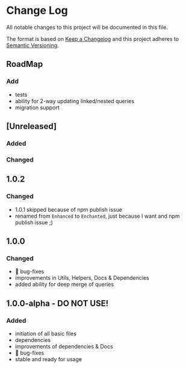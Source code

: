 # Change Log
All notable changes to this project will be documented in this file.

The format is based on [Keep a Changelog](http://keepachangelog.com/)
and this project adheres to [Semantic Versioning](http://semver.org/).

## RoadMap

### Add
 - tests
 - ability for 2-way updating linked/nested queries
 - migration support

## [Unreleased]
### Added

### Changed

## 1.0.2
### Changed
 - 1.0.1 skipped because of npm publish issue
 - renamed from `Enhanced` to `Enchanted`, just because I want and npm publish issue ;)

## 1.0.0
### Changed
 - 🐛 bug-fixes
 - improvements in Utils, Helpers, Docs & Dependencies
 - added ability for deep merge of queries

## 1.0.0-alpha - DO NOT USE!
### Added
 - initiation of all basic files
 - dependencies
 - improvements of dependencies & Docs
 - 🐛 bug-fixes
 - stable and ready for usage
